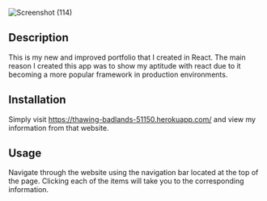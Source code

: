 ![Screenshot (114)](https://user-images.githubusercontent.com/111029572/223651212-47a98dae-5e57-40b1-9a61-713c778b780e.png)
## Description
This is my new and improved portfolio that I created in React. The main reason I created this app was to show my aptitude with react due to it becoming a more popular framework in production environments.

## Installation
Simply visit https://thawing-badlands-51150.herokuapp.com/ and view my information from that website.

## Usage
Navigate through the website using the navigation bar located at the top of the page. Clicking each of the items will take you to the corresponding information.



